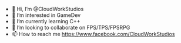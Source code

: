 - 👋 Hi, I’m @CloudWorkStudios
- 👀 I’m interested in GameDev
- 🌱 I’m currently learning C++
- 💞️ I’m looking to collaborate on FPS/TPS/FPSRPG
- 📫 How to reach me https://www.facebook.com/CloudWorkStudios

<!---
CloudWorkStudios/CloudWorkStudios is a ✨ special ✨ repository because its `README.md` (this file) appears on your GitHub profile.
You can click the Preview link to take a look at your changes.
--->
